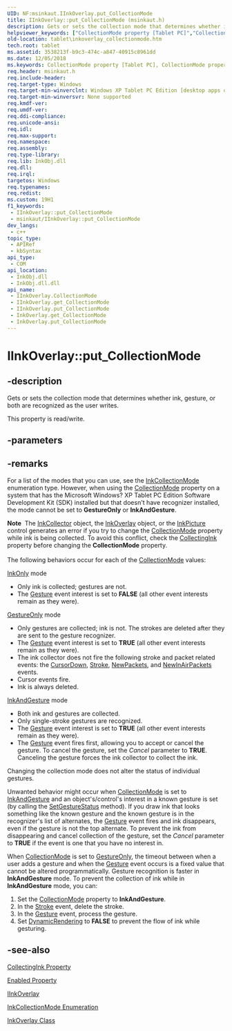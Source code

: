 ```yaml
---
UID: NF:msinkaut.IInkOverlay.put_CollectionMode
title: IInkOverlay::put_CollectionMode (msinkaut.h)
description: Gets or sets the collection mode that determines whether ink, gesture, or both are recognized as the user writes.
helpviewer_keywords: ["CollectionMode property [Tablet PC]","CollectionMode property [Tablet PC]","IInkOverlay interface","IInkOverlay interface [Tablet PC]","CollectionMode property","IInkOverlay.CollectionMode","IInkOverlay.put_CollectionMode","IInkOverlay::CollectionMode","IInkOverlay::get_CollectionMode","IInkOverlay::put_CollectionMode","InkOverlay.get_CollectionMode","InkOverlay.put_CollectionMode","msinkaut/IInkOverlay::CollectionMode","msinkaut/IInkOverlay::get_CollectionMode","msinkaut/IInkOverlay::put_CollectionMode","put_CollectionMode","tablet.inkoverlay_collectionmode"]
old-location: tablet\inkoverlay_collectionmode.htm
tech.root: tablet
ms.assetid: 3538213f-b9c3-474c-a847-40915c8961dd
ms.date: 12/05/2018
ms.keywords: CollectionMode property [Tablet PC], CollectionMode property [Tablet PC],IInkOverlay interface, IInkOverlay interface [Tablet PC],CollectionMode property, IInkOverlay.CollectionMode, IInkOverlay.put_CollectionMode, IInkOverlay::CollectionMode, IInkOverlay::get_CollectionMode, IInkOverlay::put_CollectionMode, InkOverlay.get_CollectionMode, InkOverlay.put_CollectionMode, msinkaut/IInkOverlay::CollectionMode, msinkaut/IInkOverlay::get_CollectionMode, msinkaut/IInkOverlay::put_CollectionMode, put_CollectionMode, tablet.inkoverlay_collectionmode
req.header: msinkaut.h
req.include-header: 
req.target-type: Windows
req.target-min-winverclnt: Windows XP Tablet PC Edition [desktop apps only]
req.target-min-winversvr: None supported
req.kmdf-ver: 
req.umdf-ver: 
req.ddi-compliance: 
req.unicode-ansi: 
req.idl: 
req.max-support: 
req.namespace: 
req.assembly: 
req.type-library: 
req.lib: InkObj.dll
req.dll: 
req.irql: 
targetos: Windows
req.typenames: 
req.redist: 
ms.custom: 19H1
f1_keywords:
 - IInkOverlay::put_CollectionMode
 - msinkaut/IInkOverlay::put_CollectionMode
dev_langs:
 - c++
topic_type:
 - APIRef
 - kbSyntax
api_type:
 - COM
api_location:
 - InkObj.dll
 - InkObj.dll.dll
api_name:
 - IInkOverlay.CollectionMode
 - IInkOverlay.get_CollectionMode
 - IInkOverlay.put_CollectionMode
 - InkOverlay.get_CollectionMode
 - InkOverlay.put_CollectionMode
---
```


# IInkOverlay::put_CollectionMode


## -description

Gets or sets the collection mode that determines whether ink, gesture, or both are recognized as the user writes.



This property is read/write.

## -parameters

## -remarks

For a list of the modes that you can use, see the <a href="https://docs.microsoft.com/windows/desktop/api/msinkaut/ne-msinkaut-inkcollectionmode">InkCollectionMode</a> enumeration type. However, when using the <a href="https://docs.microsoft.com/windows/desktop/api/msinkaut/nf-msinkaut-iinkcollector-get_collectionmode">CollectionMode</a> property on a system that has the Microsoft Windows? XP Tablet PC Edition Software Development Kit (SDK) installed but that doesn't have recognizer installed, the mode cannot be set to <b>GestureOnly</b> or <b>InkAndGesture</b>.

<div class="alert"><b>Note</b>  The <a href="https://docs.microsoft.com/windows/desktop/tablet/inkcollector-class">InkCollector</a> object, the <a href="https://docs.microsoft.com/windows/desktop/tablet/inkoverlay-class">InkOverlay</a> object, or the <a href="https://docs.microsoft.com/windows/desktop/tablet/inkpicture-control-reference">InkPicture</a> control generates an error if you try to change the <a href="https://docs.microsoft.com/windows/desktop/api/msinkaut/nf-msinkaut-iinkcollector-get_collectionmode">CollectionMode</a> property while ink is being collected. To avoid this conflict, check the <a href="https://docs.microsoft.com/windows/desktop/api/msinkaut/nf-msinkaut-iinkcollector-get_collectingink">CollectingInk</a> property before changing the <b>CollectionMode</b> property.</div>
<div> </div>
The following behaviors occur for each of the <a href="https://docs.microsoft.com/windows/desktop/api/msinkaut/nf-msinkaut-iinkcollector-get_collectionmode">CollectionMode</a> values:


<a href="https://docs.microsoft.com/windows/desktop/api/msinkaut/ne-msinkaut-inkcollectionmode">InkOnly</a> mode

<ul>
<li>Only ink is collected; gestures are not.</li>
<li>The <a href="https://docs.microsoft.com/windows/desktop/tablet/inkcollector-gesture">Gesture</a> event interest is set to <b>FALSE</b> (all other event interests remain as they were).</li>
</ul>

<a href="https://docs.microsoft.com/windows/desktop/api/msinkaut/ne-msinkaut-inkcollectionmode">GestureOnly</a> mode

<ul>
<li>Only gestures are collected; ink is not. The strokes are deleted after they are sent to the gesture recognizer.</li>
<li>The <a href="https://docs.microsoft.com/windows/desktop/tablet/inkcollector-gesture">Gesture</a> event interest is set to <b>TRUE</b> (all other event interests remain as they were).</li>
<li>The ink collector does not fire the following stroke and packet related events: the <a href="https://docs.microsoft.com/windows/desktop/tablet/inkcollector-cursordown">CursorDown</a>, <a href="https://docs.microsoft.com/windows/desktop/tablet/inkcollector-stroke">Stroke</a>, <a href="https://docs.microsoft.com/windows/desktop/tablet/inkcollector-newpackets">NewPackets</a>, and <a href="https://docs.microsoft.com/windows/desktop/tablet/inkcollector-newinairpackets">NewInAirPackets</a> events.</li>
<li>Cursor events fire.</li>
<li>Ink is always deleted.</li>
</ul>

<a href="https://docs.microsoft.com/windows/desktop/api/msinkaut/ne-msinkaut-inkcollectionmode">InkAndGesture</a> mode

<ul>
<li>Both ink and gestures are collected.</li>
<li>Only single-stroke gestures are recognized.</li>
<li>The <a href="https://docs.microsoft.com/windows/desktop/tablet/inkcollector-gesture">Gesture</a> event interest is set to <b>TRUE</b> (all other event interests remain as they were).</li>
<li>The <a href="https://docs.microsoft.com/windows/desktop/tablet/inkcollector-gesture">Gesture</a> event fires first, allowing you to accept or cancel the gesture. To cancel the gesture, set the <i>Cancel</i> parameter to <b>TRUE</b>. Canceling the gesture forces the ink collector to collect the ink.</li>
</ul>
Changing the collection mode does not alter the status of individual gestures.

Unwanted behavior might occur when <a href="https://docs.microsoft.com/windows/desktop/api/msinkaut/nf-msinkaut-iinkcollector-get_collectionmode">CollectionMode</a> is set to <a href="https://docs.microsoft.com/windows/desktop/api/msinkaut/ne-msinkaut-inkcollectionmode">InkAndGesture</a> and an object's/control's interest in a known gesture is set (by calling the <a href="https://docs.microsoft.com/windows/desktop/api/msinkaut/nf-msinkaut-iinkcollector-setgesturestatus">SetGestureStatus</a> method). If you draw ink that looks something like the known gesture and the known gesture is in the recognizer's list of alternates, the <a href="https://docs.microsoft.com/windows/desktop/tablet/inkcollector-gesture">Gesture</a> event fires and ink disappears, even if the gesture is not the top alternate. To prevent the ink from disappearing and cancel collection of the gesture, set the <i>Cancel</i> parameter to <b>TRUE</b> if the event is one that you have no interest in.

When <a href="https://docs.microsoft.com/windows/desktop/api/msinkaut/nf-msinkaut-iinkcollector-get_collectionmode">CollectionMode</a> is set to <a href="https://docs.microsoft.com/windows/desktop/api/msinkaut/ne-msinkaut-inkcollectionmode">GestureOnly</a>, the timeout between when a user adds a gesture and when the <a href="https://docs.microsoft.com/windows/desktop/tablet/inkcollector-gesture">Gesture</a> event occurs is a fixed value that cannot be altered programmatically. Gesture recognition is faster in <b>InkAndGesture</b> mode. To prevent the collection of ink while in <b>InkAndGesture</b> mode, you can:

<ol>
<li>Set the <a href="https://docs.microsoft.com/windows/desktop/api/msinkaut/nf-msinkaut-iinkcollector-get_collectionmode">CollectionMode</a> property to <b>InkAndGesture</b>.</li>
<li>In the <a href="https://docs.microsoft.com/windows/desktop/tablet/inkcollector-stroke">Stroke</a> event, delete the stroke.</li>
<li>In the <a href="https://docs.microsoft.com/windows/desktop/tablet/inkcollector-gesture">Gesture</a> event, process the gesture.</li>
<li>Set <a href="https://docs.microsoft.com/windows/desktop/api/msinkaut/nf-msinkaut-iinkoverlay-get_dynamicrendering">DynamicRendering</a> to <b>FALSE</b> to prevent the flow of ink while gesturing.</li>
</ol>

## -see-also

<a href="https://docs.microsoft.com/windows/desktop/api/msinkaut/nf-msinkaut-iinkcollector-get_collectingink">CollectingInk Property</a>



<a href="https://docs.microsoft.com/windows/desktop/api/msinkaut/nf-msinkaut-iinkcollector-get_enabled">Enabled Property</a>



<a href="https://msdn.microsoft.com/en-us/library/Mt846799(v=VS.85).aspx">IInkOverlay</a>



<a href="https://docs.microsoft.com/windows/desktop/api/msinkaut/ne-msinkaut-inkcollectionmode">InkCollectionMode Enumeration</a>



<a href="https://docs.microsoft.com/windows/desktop/tablet/inkoverlay-class">InkOverlay Class</a>

